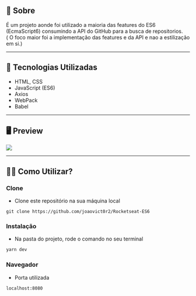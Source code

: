 ## :book: Sobre
É um projeto aonde foi utilizado a maioria das features do ES6 (EcmaScript6) consumindo a API do GitHub para a busca de repositorios.<br>
( O foco maior foi a implementação das features e da API e nao a estilização em si.)
<hr>

## 🚀 Tecnologias Utilizadas
<ul>
  <li>HTML, CSS</li>
  <li>JavaScript (ES6)</li>
  <li>Axios</li>
  <li>WebPack</li>
  <li>Babel</li>  
</ul>
<hr>

## 🖥 Preview
<p>
    <img src="https://i.ibb.co/VwNMCKN/es6-capture.png" >
</p>
<hr>

## 👨‍🏫 Como Utilizar?
### Clone
- Clone este repositório na sua máquina local
```
git clone https://github.com/joaovict0r2/Rocketseat-ES6
```

### Instalação
- Na pasta do projeto, rode o comando no seu terminal
```sh
yarn dev
```

### Navegador
- Porta utilizada
```sh
localhost:8080
```
